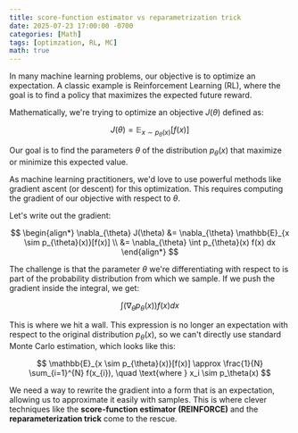 ```yaml
---
title: score-function estimator vs reparametrization trick
date: 2025-07-23 17:00:00 -0700
categories: [Math]
tags: [optimzation, RL, MC]
math: true
---
```

In many machine learning problems, our objective is to optimize an expectation. A classic example is Reinforcement Learning (RL), where the goal is to find a policy that maximizes the expected future reward.

Mathematically, we're trying to optimize an objective $J(\theta)$ defined as:


$$
J(\theta) = \mathbb{E}_{x \sim p_{\theta}(x)}[f(x)]
$$


Our goal is to find the parameters $\theta$ of the distribution $p_{\theta}(x)$ that maximize or minimize this expected value.

As machine learning practitioners, we'd love to use powerful methods like gradient ascent (or descent) for this optimization. This requires computing the gradient of our objective with respect to $\theta$.

Let's write out the gradient:


$$
\begin{align*}
\nabla_{\theta} J(\theta) &= \nabla_{\theta} \mathbb{E}_{x \sim p_{\theta}(x)}[f(x)] \\
                         &= \nabla_{\theta} \int p_{\theta}(x) f(x) dx
\end{align*}
$$


The challenge is that the parameter $\theta$ we're differentiating with respect to is part of the probability distribution from which we sample. If we push the gradient inside the integral, we get:


$$
\int (\nabla_{\theta} p_{\theta}(x)) f(x) dx
$$


This is where we hit a wall. This expression is no longer an expectation with respect to the original distribution $p_{\theta}(x)$, so we can't directly use standard Monte Carlo estimation, which looks like this:


$$
\mathbb{E}_{x \sim p_{\theta}(x)}[f(x)] \approx \frac{1}{N} \sum_{i=1}^{N} f(x_{i}), \quad \text{where } x_i \sim p_\theta(x)
$$


We need a way to rewrite the gradient into a form that is an expectation, allowing us to approximate it easily with samples. This is where clever techniques like the **score-function estimator (REINFORCE)** and the **reparameterization trick** come to the rescue.
